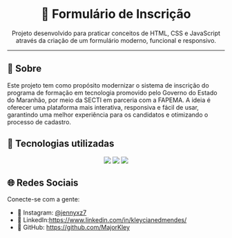 <h1 align="center">📝 Formulário de Inscrição</h1>

<p align="center">
  Projeto desenvolvido para praticar conceitos de HTML, CSS e JavaScript através da criação de um formulário moderno, funcional e responsivo.
</p>

---

## 📌 Sobre
Este projeto tem como propósito modernizar o sistema de inscrição do programa de formação em tecnologia promovido pelo Governo do Estado do Maranhão, por meio da SECTI em parceria com a FAPEMA.
A ideia é oferecer uma plataforma mais interativa, responsiva e fácil de usar, garantindo uma melhor experiência para os candidatos e otimizando o processo de cadastro.


## 🚀 Tecnologias utilizadas

<div align="center">
  <img src="https://img.shields.io/badge/HTML-239120?style=for-the-badge&logo=html5&logoColor=white">
  <img src="https://img.shields.io/badge/CSS-239120?&style=for-the-badge&logo=css3&logoColor=white">
  <img src="https://img.shields.io/badge/JavaScript-F7DF1E?style=for-the-badge&logo=javascript&logoColor=black">
</div>


## 🌐 Redes Sociais

Conecte-se com a gente:

- 📸 Instagram: [@jennyxz7](https://instagram.com/jennyxz7)
- 💼 LinkedIn:https://www.linkedin.com/in/kleycianedmendes/
- 🐙 GitHub: https://github.com/MajorKley
